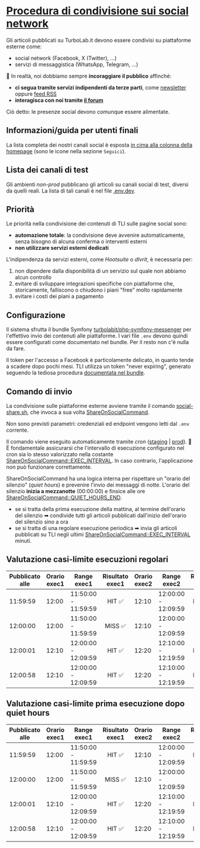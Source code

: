 # [Procedura di condivisione sui social network](https://github.com/TurboLabIt/TurboLab.it/blob/main/docs/social-network-sharing.md)

Gli articoli pubblicati su TurboLab.it devono essere condivisi su piattaforme esterne come:

- social network (Facebook, X (Twitter), ...)
- servizi di messaggistica (WhatsApp, Telegram, ...)

🛑 In realtà, noi dobbiamo sempre **incoraggiare il pubblico** affinché:

- **ci segua tramite servizi indipendenti da terze parti**, come [newsletter](https://github.com/TurboLabIt/TurboLab.it/blob/main/docs/newsletter.md) oppure [feed RSS](https://turbolab.it/feed)
- **interagisca con noi tramite [il forum](https://turbolab.it/forum/)**

Ciò detto: le presenze social devono comunque essere alimentate.


## Informazioni/guida per utenti finali

La lista completa dei nostri canali social è esposta [in cima alla colonna della homepage](https://turbolab.it/) (sono le icone nella sezione `Seguici`).


## Lista dei canali di test

Gli ambienti *non-prod* pubblicano gli articoli su canali social di test, diversi da quelli reali. La lista di tali canali è nel file [.env.dev](https://github.com/TurboLabIt/TurboLab.it/blob/main/.env.dev).


## Priorità

Le priorità nella condivisione dei contenuti di TLI sulle pagine social sono:

- **automazione totale**: la condivisione deve avvenire automaticamente, senza bisogno di alcuna conferma o interventi esterni
- **non utilizzare servizi esterni dedicati**

L'indipendenza da servizi esterni, come *Hootsuite* o *dlvrit*, è necessaria per:

1. non dipendere dalla disponibilità di un servizio sul quale non abbiamo alcun controllo
2. evitare di sviluppare integrazioni specifiche con piattaforme che, storicamente, falliscono o chiudono i piani "free" molto rapidamente
3. evitare i costi dei piani a pagamento


## Configurazione

Il sistema sfrutta il bundle Symfony [turbolabit/php-symfony-messenger](https://github.com/TurboLabIt/php-symfony-messenger) per l'effettivo invio dei contenuti alle piattaforme. I vari file `.env` devono quindi essere configurati come documentato nel bundle. Per il resto non c'è nulla da fare.

Il token per l'accesso a Facebook è particolamente delicato, in quanto tende a scadere dopo pochi mesi. TLI utilizza un token "never expiring", generato seguendo la tediosa procedura [documentata nel bundle](https://github.com/TurboLabIt/php-symfony-messenger/blob/main/docs/facebook.md).


## Comando di invio

La condivisione sulle piattaforme esterne avviene tramite il comando [social-share.sh](https://github.com/TurboLabIt/TurboLab.it/blob/main/scripts/social-share.sh), che invoca a sua volta [ShareOnSocialCommand](https://github.com/TurboLabIt/TurboLab.it/blob/main/src/Command/ShareOnSocialCommand.php).

Non sono previsti parametri: credenziali ed endpoint vengono letti dal `.env` corrente.

Il comando viene eseguito automaticamente tramite *cron* ([staging](https://github.com/TurboLabIt/TurboLab.it/blob/main/config/custom/staging/cron) | [prod](https://github.com/TurboLabIt/TurboLab.it/blob/main/config/custom/prod/cron)). 🛑 È fondamentale assicurarsi che l'intervallo di esecuzione configurato nel cron sia lo stesso valorizzato nella costante [ShareOnSocialCommand::EXEC_INTERVAL](https://github.com/TurboLabIt/TurboLab.it/blob/main/src/Command/ShareOnSocialCommand.php). In caso contrario, l'applicazione non può funzionare correttamente.

ShareOnSocialCommand ha una logica interna per rispettare un "orario del silenzio" (*quiet hours*) e prevenire l'invio dei messaggi di notte. L'orario del silenzio **inizia a mezzanotte** (00:00:00) e finsice alle ore [ShareOnSocialCommand::QUIET_HOURS_END](https://github.com/TurboLabIt/TurboLab.it/blob/main/src/Command/ShareOnSocialCommand.php).

- se si tratta della prima esecuzione della mattina, al termine dell'orario del silenzio ➡ condivide tutti gli articoli pubblicati dall'inizio dell'orario del silenzio sino a ora
- se si tratta di una regolare esecuzione periodica ➡ invia gli articoli pubblicati su TLI negli ultimi [ShareOnSocialCommand::EXEC_INTERVAL](https://github.com/TurboLabIt/TurboLab.it/blob/main/src/Command/ShareOnSocialCommand.php) minuti.


## Valutazione casi-limite esecuzioni regolari

| Pubblicato alle | Orario exec1 | Range exec1         | Risultato exec1 | Orario exec2 | Range exec2         | Risultato exec2 |
|-----------------|--------------|---------------------|:---------------:|--------------|---------------------|:---------------:|
| 11:59:59        | 12:00        | 11:50:00 - 11:59:59 |      HIT ✅      | 12:10        | 12:00:00 - 12:09:59 |      MISS ✅     |
| 12:00:00        | 12:00        | 11:50:00 - 11:59:59 |      MISS ✅     | 12:10        | 12:00:00 - 12:09:59 |      HIT ✅      |
| 12:00:01        | 12:10        | 12:00:00 - 12:09:59 |      HIT ✅      | 12:20        | 12:10:00 - 12:19:59 |      MISS ✅     |
| 12:00:58        | 12:10        | 12:00:00 - 12:09:59 |      HIT ✅      | 12:20        | 12:10:00 - 12:19:59 |      MISS ✅     |


## Valutazione casi-limite prima esecuzione dopo quiet hours

| Pubblicato alle | Orario exec1 | Range exec1         | Risultato exec1 | Orario exec2 | Range exec2         | Risultato exec2 |
|-----------------|--------------|---------------------|:---------------:|--------------|---------------------|:---------------:|
| 11:59:59        | 12:00        | 11:50:00 - 11:59:59 |      HIT ✅      | 12:10        | 12:00:00 - 12:09:59 |      MISS ✅     |
| 12:00:00        | 12:00        | 11:50:00 - 11:59:59 |      MISS ✅     | 12:10        | 12:00:00 - 12:09:59 |      HIT ✅      |
| 12:00:01        | 12:10        | 12:00:00 - 12:09:59 |      HIT ✅      | 12:20        | 12:10:00 - 12:19:59 |      MISS ✅     |
| 12:00:58        | 12:10        | 12:00:00 - 12:09:59 |      HIT ✅      | 12:20        | 12:10:00 - 12:19:59 |      MISS ✅     |
